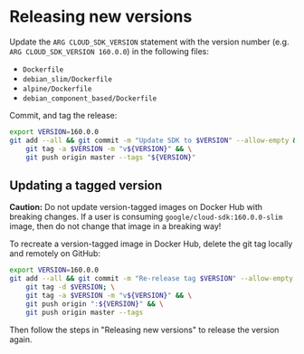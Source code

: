 # Releasing new versions

Update the `ARG CLOUD_SDK_VERSION` statement with the version number (e.g. `ARG CLOUD_SDK_VERSION 160.0.0`) in the 
following files:

* `Dockerfile`
* `debian_slim/Dockerfile`
* `alpine/Dockerfile`
* `debian_component_based/Dockerfile`

Commit, and tag the release:

```bash
export VERSION=160.0.0
git add --all && git commit -m "Update SDK to $VERSION" --allow-empty && \
    git tag -a $VERSION -m "v${VERSION}" && \
    git push origin master --tags "${VERSION}"
```


## Updating a tagged version

**Caution:** Do not update version-tagged images on Docker Hub with breaking
changes. If a user is consuming `google/cloud-sdk:160.0.0-slim` image, then do
not change that image in a breaking way!

To recreate a version-tagged image in Docker Hub, delete the git tag locally
and remotely on GitHub:

```bash
export VERSION=160.0.0
git add --all && git commit -m "Re-release tag $VERSION" --allow-empty && \
    git tag -d $VERSION; \
    git tag -a $VERSION -m "v${VERSION}" && \
    git push origin ":${VERSION}" && \
    git push origin master --tags
```

Then follow the steps in "Releasing new versions" to release the version
again.
